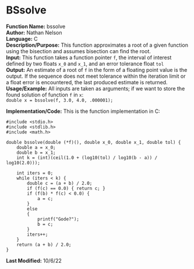 # BSsolve
**Function Name:** bssolve  
**Author:** Nathan Nelson  
**Language:** C  
**Description/Purpose:** This function approximates a root of a given function using the bisection and assumes bisection can find the root.   
**Input:** This function takes a function pointer `f`, the interval of interest defined by two floats `x_0` and `x_1`, and an error tolerance float `tol`  
**Output:** An estimate of a root of `f` in the form of a floating point value is the output. If the sequence does not meet tolerance within the iteration limit or a float error is encountered, the last produced estimate is returned. 
**Usage/Example:** All inputs are taken as arguments; if we want to store the found solution of function `f` in `x`:  
`double x = bssolve(f, 3.0, 4.0, .000001);`  

**Implementation/Code:** This is the function implementation in C:  
```
#include <stdio.h>
#include <stdlib.h>
#include <math.h>

double bssolve(double (*f)(), double x_0, double x_1, double tol) {
	double a = x_0;
	double b = x_1;
	int k = (int)(ceil(1.0 + (log10(tol) / log10(b - a)) / log10(2.0)));
	
	int iters = 0;
	while (iters < k) {
		double c = (a + b) / 2.0;
		if (f(c) == 0.0) { return c; }
		if (f(b) * f(c) < 0.0) {
			a = c;
		}
		else
		{
			printf("Gode?");
			b = c;
		}
		iters++;
	}
	return (a + b) / 2.0;
}
```
**Last Modified:** 10/6/22